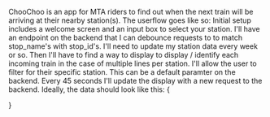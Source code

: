 ChooChoo is an app for MTA riders to find out when the next train will be arriving at their nearby station(s).
The userflow goes like so:
  Initial setup includes a welcome screen and an input box to select your station. I'll have an endpoint on the backend that I can debounce requests to to match stop_name's with stop_id's. I'll need to update my station data every week or so.
  Then I'll have to find a way to display to display / identify each incoming train in the case of multiple lines per station. I'll allow the user to filter for their specific station. This can be a default paramter on the backend.
  Every 45 seconds I'll update the display with a new request to the backend. Ideally, the data should look like this:
  {
    
  }